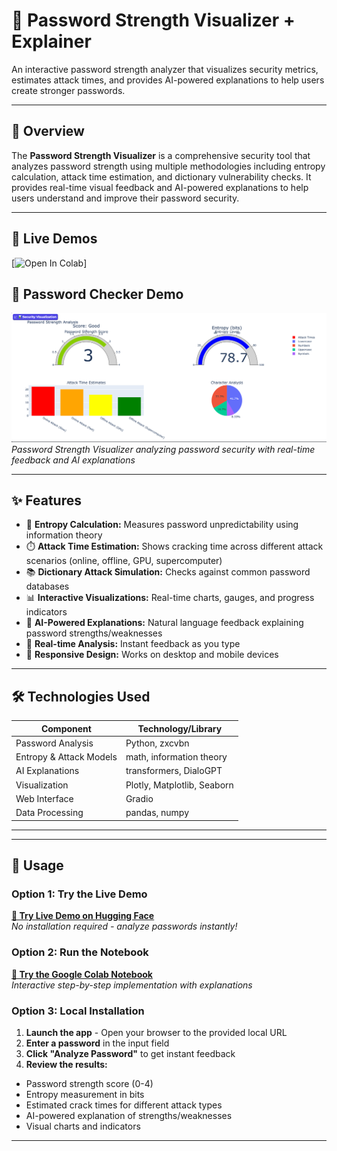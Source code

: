 # 🔑 Password Strength Visualizer + Explainer

An interactive password strength analyzer that visualizes security metrics, estimates attack times, and provides AI-powered explanations to help users create stronger passwords.

---

## 🚀 Overview

The **Password Strength Visualizer** is a comprehensive security tool that analyzes password strength using multiple methodologies including entropy calculation, attack time estimation, and dictionary vulnerability checks. It provides real-time visual feedback and AI-powered explanations to help users understand and improve their password security.

---

## 🚀 Live Demos

[![Open In Colab](https://colab.research.google.com/drive/13ie5RLgWtghtfdG3n76WaVoQjKczVaYt?usp=sharing)]

## 🔑 Password Checker Demo

![Password Strength Visualizer Demo](password-checker.png)
*Password Strength Visualizer analyzing password security with real-time feedback and AI explanations*

---

## ✨ Features

- 🔢 **Entropy Calculation:** Measures password unpredictability using information theory
- ⏱️ **Attack Time Estimation:** Shows cracking time across different attack scenarios (online, offline, GPU, supercomputer)
- 📚 **Dictionary Attack Simulation:** Checks against common password databases
- 📊 **Interactive Visualizations:** Real-time charts, gauges, and progress indicators
- 🤖 **AI-Powered Explanations:** Natural language feedback explaining password strengths/weaknesses
- 🎯 **Real-time Analysis:** Instant feedback as you type
- 📱 **Responsive Design:** Works on desktop and mobile devices

---

## 🛠️ Technologies Used

| Component                | Technology/Library          |
|--------------------------|----------------------------|
| Password Analysis        | Python, zxcvbn             |
| Entropy & Attack Models  | math, information theory   |
| AI Explanations          | transformers, DialoGPT     |
| Visualization            | Plotly, Matplotlib, Seaborn|
| Web Interface            | Gradio                     |
| Data Processing          | pandas, numpy              |

---


---

## 🎯 Usage

### Option 1: Try the Live Demo
**[🚀 Try Live Demo on Hugging Face](https://huggingface.co/spaces/yourusername/password-strength-visualizer)**  
*No installation required - analyze passwords instantly!*

### Option 2: Run the Notebook
**[📓 Try the Google Colab Notebook](https://colab.research.google.com/drive/your-notebook-link)**  
*Interactive step-by-step implementation with explanations*

### Option 3: Local Installation
1. **Launch the app** - Open your browser to the provided local URL
2. **Enter a password** in the input field
3. **Click "Analyze Password"** to get instant feedback
4. **Review the results:**
- Password strength score (0-4)
- Entropy measurement in bits
- Estimated crack times for different attack types
- AI-powered explanation of strengths/weaknesses
- Visual charts and indicators

---




